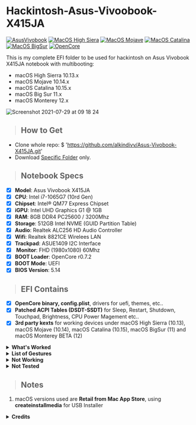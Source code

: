 # Hackintosh-Asus-Vivoobook-X415JA

[![AsusVivobook](https://img.shields.io/badge/ThinkPad-X230-blue.svg)](https://www.jakartanotebook.com/asus-vivobook-x415ja-a416-bv311ts-intel-core-i3-1005g1-4gb-1tb-14-inch-windows-10-silver)
[![MacOS High Siera](https://img.shields.io/badge/HighSiera-10.15-red.svg)](https://www.apple.com/)
[![MacOS Mojave](https://img.shields.io/badge/Mojave-10.14-red.svg)](https://www.apple.com/)
[![MacOS Catalina](https://img.shields.io/badge/Catalina-10.15-red.svg)](https://www.apple.com/)
[![MacOS BigSur](https://img.shields.io/badge/Big_Sur-11.5-red.svg)](https://www.apple.com/)
[![OpenCore](https://img.shields.io/badge/OpenCore-0.7.1-blue.svg)](https://github.com/acidanthera/OpenCorePkg/releases/latest)

This is my complete EFI folder to be used for hackintosh on Asus Vivobook X415JA notebook with multibooting:
- macOS High Sierra 10.13.x
- macOS Mojave 10.14.x
- macOS Catalina 10.15.x
- macOS Big Sur 11.x
- macOS Monterey 12.x
 
![Screenshot 2021-07-29 at 09 18 24](https://user-images.githubusercontent.com/66145311/128116412-90997bb5-9cc1-40c1-94e2-d65855486eb9.png) 
 
> ## How to Get
- Clone whole repo: $ 'https://github.com/alkindivv/Asus-Vivobook-X415JA.git'
- Download [Specific Folder](https://minhaskamal.github.io/DownGit/#/home?url=https://github.com/alkindivv/Asus-Vivobook-X415JA.git) only.
 
> ## Notebook Specs

- [x] <b>Model</b>: Asus Vivobook X415JA
- [x] <b>CPU</b>: Intel i7-1065G7 (10rd Gen)
- [x] <b>Chipset</b>: Intel® QM77 Express Chipset
- [x] <b>iGPU</b>: Intel UHD Graphics G1 @ 1GB
- [x] <b>RAM</b>: 8GB DDR4 PC25600 / 3200Mhz
- [x] <b>Storage</b>: 512GB Intel NVME (GUID Partition Table)
- [x] <b>Audio</b>: Realtek ALC256 HD Audio Controller
- [x] <b>Wifi</b>: Realtek 8821CE Wirelees LAN 
- [x] <b>Trackpad</b>: ASUE1409 I2C Interface
- [x] <b> Monitor</b>: FHD (1980x1080) 60Mhz
- [x] <b>BOOT Loader</b>: OpenCore r0.7.2
- [x] <b>BOOT Mode</b>: UEFI
- [x] <b>BIOS Version</b>: 5.14
 
> ## EFI Contains
- [x] <b>OpenCore binary, config.plist</b>, drivers for uefi, themes, etc..
- [x] <b>Patched ACPI Tables (DSDT-SSDT)</b> for Sleep, Restart, Shutdown, Touchpad, Brightness, CPU Power Magement etc..
- [x] <b>3rd party kexts</b> for working devices under macOS High Sierra (10.13), macOS Mojave (10.14), macOS Catalina (10.15), macOS BigSur (11) and macOS Monterey BETA (12)
 
<details>
<summary><strong> What's Worked </strong></summary>
<br>

| Feature                              | Status | Dependency          |
| :----------------------------------- | ------ | ------------------- |
| QE/CI Enabled Graphics               | ✅   | Config Inject + WhateverGreen.kext |
| Brightness Adjustments               | ✅   | PNLF SSDT Patch + WhateverGreen.kext |
| CPU Power Management               | ✅   | SSDT Patch |
| Realtek ALC256 Audio out             | ✅   | HDEF SSDT Patch + AppleALC.kext |
| Trackpad ASUE1409 and Track Point     | ✅   | VoodoI2C.kext |
| FN Keys                 | ✅   | SSDT Patch |
| Battery Indicator                    | ✅   | ECEnabler.kext |
| WebCam                               | ✅   | Native |
| USB2.0 Port + USB 3.0 Port           | ✅   | SSDT Patch |
| Sleep and Wake                       | ✅   | SSDT Patch |
| Mac App Store Access                 | ✅   | Native |
| iMessage and FaceTime                | ✅   | if you are using MLB and ROM from original Macs |

</details>

<details>
<summary><strong> List of Gestures </strong></summary>
<br>

| Feature                              | Status | Dependency          |
| :----------------------------------- | ------ | ------------------- |
| 2 Finger Swipe Left and Right                 | ✅   | Forward and Backward. |
| 3 Finger Swipe Left and Right                  | ✅   | Right/Left Space/Full Screen apps switch. |
| 3 Finger Swipe Up And Down                    | ✅   | Toggle Full screen Switch. |
| 4 Finger Swipe Up And Down                   | ✅   | Gestures. |


</details>
 
<details>
<summary><strong> Not Working </strong></summary>
<br>

| Feature                              | Status | Dependency          |
| :----------------------------------- | ------ | ------------------- |
| Builtin WiFI Realtek 8821CE Wirelees LAN                 | ❌   | Unsupported |
| HDMI out and Audio                | ❌   | Common Problem with IceLake Chipset |


</details>
 
<details>
<summary><strong> Not Tested </strong></summary>
<br>

| Feature                              | Status | Dependency          |
| :----------------------------------- | ------ | ------------------- |
| Realtek USB Card Reader                | ❌   | I don't have one of Card Reader. |



</details>
 
> ## Notes

1. macOS versions used are <b>Retail from Mac App Store</b>, using <b>createinstallmedia</b> for USB Installer


<details>
<summary><strong> Credits </strong></summary>
<br>

- [Apple](https://www.apple.com) for macOS.
- [Acidanthera](https://github.com/acidanthera) for all the kexts/utilities that they made.
- [Rehabman](https://github.com/RehabMan) and [Daliansky](https://github.com/daliansky) for the patches and guides and kexts.
- [Dortania](https://github.com/dortania) for for the OpenCore Install Guide.

</details>
